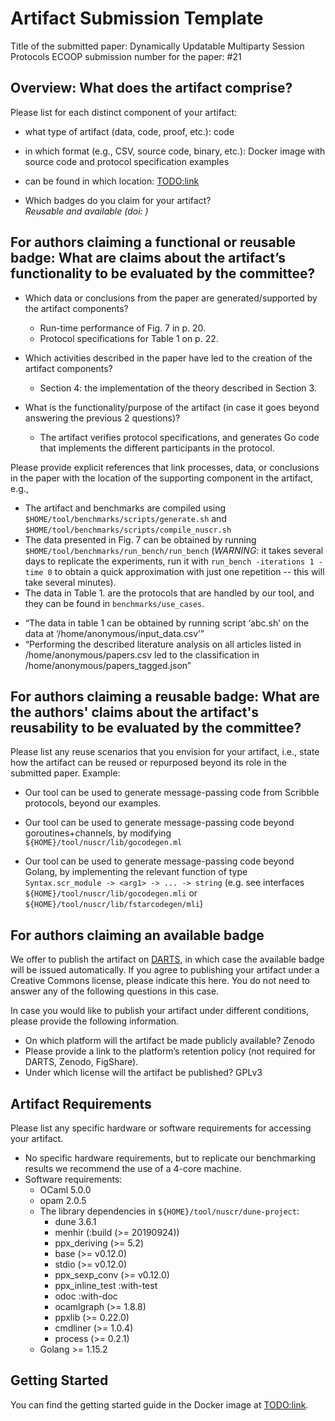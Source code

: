 # Artifact Submission Template

Title of the submitted paper: Dynamically Updatable Multiparty Session Protocols
ECOOP submission number for the paper: #21

## Overview: What does the artifact comprise?

Please list for each distinct component of your artifact:

* what type of artifact (data, code, proof, etc.):
  code

* in which format (e.g., CSV, source code, binary, etc.):
  Docker image with source code and protocol specification examples

* can be found in which location:
  [TODO:link]()

* Which badges do you claim for your artifact?  
  _Reusable and available (doi: )_

## For authors claiming a functional or reusable badge: What are claims about the artifact’s functionality to be evaluated by the committee?

* Which data or conclusions from the paper are generated/supported by the artifact components?
  - Run-time performance of Fig. 7 in p. 20.
  - Protocol specifications for Table 1 on p. 22.

* Which activities described in the paper have led to the creation of the artifact components?
  - Section 4: the implementation of the theory described in Section 3.

* What is the functionality/purpose of the artifact (in case it goes beyond answering the previous 2 questions)? 
  - The artifact verifies protocol specifications, and generates Go code that implements the different participants in the protocol.

Please provide explicit references that link processes, data, or conclusions in the paper with the location of the supporting component in the artifact, e.g., 

  - The artifact and benchmarks are compiled using `$HOME/tool/benchmarks/scripts/generate.sh` and `$HOME/tool/benchmarks/scripts/compile_nuscr.sh`
  - The data presented in Fig. 7 can be obtained by running `$HOME/tool/benchmarks/run_bench/run_bench` (*WARNING*: it takes several days to replicate the experiments, run it with `run_bench -iterations 1 -time 0` to obtain a quick approximation with just one repetition -- this will take several minutes).
  - The data in Table 1. are the protocols that are handled by our tool, and they can be found in `benchmarks/use_cases`.

* “The data in table 1 can be obtained by running script ‘abc.sh’ on the data at ‘/home/anonymous/input_data.csv’”
* “Performing the described literature analysis on all articles listed in /home/anonymous/papers.csv led to the classification in /home/anonymous/papers_tagged.json”

## For authors claiming a reusable badge: What are the authors' claims about the artifact's reusability to be evaluated by the committee?

Please list any reuse scenarios that you envision for your artifact, i.e., state how the artifact can be reused or repurposed beyond its role in the submitted paper. Example:

* Our tool can be used to generate message-passing code from Scribble protocols, beyond our examples.

* Our tool can be used to generate message-passing code beyond goroutines+channels, by modifying `${HOME}/tool/nuscr/lib/gocodegen.ml`

* Our tool can be used to generate message-passing code beyond Golang, by implementing the relevant function of type `Syntax.scr_module -> <arg1> -> ... -> string` (e.g. see interfaces `${HOME}/tool/nuscr/lib/gocodegen.mli` or `${HOME}/tool/nuscr/lib/fstarcodegen/mli`)

## For authors claiming an available badge

We offer to publish the artifact on [DARTS](https://drops.dagstuhl.de/opus/institut_darts.php), in which case the available badge will be issued automatically.
If you agree to publishing your artifact under a Creative Commons license, please indicate this here.
You do not need to answer any of the following questions in this case.

In case you would like to publish your artifact under different conditions, please provide the following information.

* On which platform will the artifact be made publicly available? Zenodo
* Please provide a link to the platform’s retention policy (not required for DARTS, Zenodo, FigShare).
* Under which license will the artifact be published? GPLv3

## Artifact Requirements

Please list any specific hardware or software requirements for accessing your artifact.
* No specific hardware requirements, but to replicate our benchmarking results we recommend the use of a 4-core machine.
* Software requirements:
    - OCaml 5.0.0
    - opam 2.0.5
    - The library dependencies in `${HOME}/tool/nuscr/dune-project`:
        - dune 3.6.1
        - menhir (:build (>= 20190924))
        - ppx_deriving (>= 5.2)
        - base (>= v0.12.0)
        - stdio (>= v0.12.0)
        - ppx_sexp_conv (>= v0.12.0)
        - ppx_inline_test :with-test
        - odoc :with-doc
        - ocamlgraph (>= 1.8.8)
        - ppxlib (>= 0.22.0)
        - cmdliner (>= 1.0.4)
        - process (>= 0.2.1)
    - Golang >= 1.15.2

## Getting Started

You can find the getting started guide in the Docker image at [TODO:link]().
